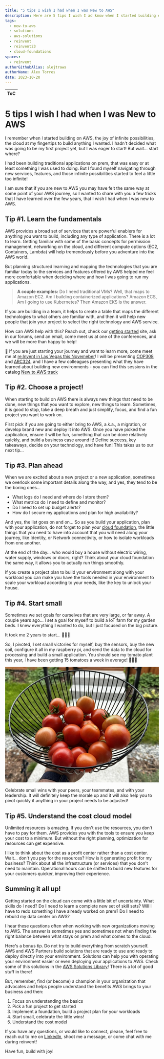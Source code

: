 ```yaml
---
title: "5 tips I wish I had when I was New to AWS"
description: Here are 5 tips I wish I ad know when I started building on AWS. These tips will help you plan your journey to build on AWS and carry.
tags:
  - new-to-aws
  - solutions
  - aws-solutions
  - reinvent
  - reinvent23
  - cloud-foundations
spaces:
  - reinvent
authorGithubAlias: alejtraws
authorName: Alex Torres
date: 2023-10-20
---
```


| ToC |
|-----|


# 5 tips I wish I had when I was New to AWS

I remember when I started building on AWS, the joy of infinite possibilities, the cloud at my fingertips to build anything I wanted. I hadn't decided what was going to be my first project yet, but I was eager to start! But wait... start where?

I had been building traditional applications on prem, that was easy or at least something I was used to doing. But I found myself navigating through new services, features, and those infinite possibilities started to feel a little too infinite!

I am sure that if you are new to AWS you may have felt the same way at some point of your AWS journey, so I wanted to share with you a few tricks that I have learned over the few years, that I wish I had when I was new to AWS.

## Tip #1. Learn the fundamentals
AWS provides a broad set of services that are powerful enablers for anything you want to build, including any type of application. There is a lot to learn. Getting familiar with some of the basic concepts for permission management, networking on the cloud, and different compute options (EC2, Containers, Lambda) will help tremendously before you adventure into the AWS world.

But planning structured learning and mapping the technologies that you are familiar today to the services and features offered by AWS helped me feel more comfortable when deciding where and how I was going to run my applications.

> **A couple examples:** Do I need traditional VMs? Well, that maps to Amazon EC2. Am I building containerized applications? Amazon ECS, Am I going to use Kubernetes? Then Amazon EKS is the answer.

If you are building in a team, it helps to create a table that maps the different technologies to what others are familiar with, and then it will help new people that join your project to select the right technology and AWS service.

How can AWS help with this? Reach out, check our [getting started](https://aws.amazon.com/getting-started/) site, ask in our forums, send an email, come meet us at one of the conferences, and we will be more than happy to help!

📣 If you are just starting your journey and want to learn more, come meet me at [re:Invent in Las Vegas this Novemeber](https://reinvent.awsevents.com/)! I will be presenting [COP308](https://hub.reinvent.awsevents.com/attendee-portal/catalog/?search=COP308) and [ARC324](https://hub.reinvent.awsevents.com/attendee-portal/catalog/?search=ARC324), and I have a few colleagues presenting what they have learned about building new environments - you can find this sessions in the catalog [New to AWS track](https://hub.reinvent.awsevents.com/attendee-portal/catalog/?filters=84E8C1BB-9D54-4827-8E60-E50800C6C02B)

## Tip #2. Choose a project!
When starting to build on AWS there is always new things that need to be done, new things that you want to explore, new things to learn. Sometimes, it is good to stop, take a deep breath and just simplify, focus, and find a fun project you want to work on.

First pick if you are going to either bring to AWS, a.k.a., a migration, or develop brand new and deploy it into AWS. Once you have picked the application, ensure it will be fun, something that can be done relatively quickly, and build a business case around it! Define success, key takeaways, decide on your technology, and have fun! This takes us to our next tip...

## Tip #3. Plan ahead
When we are excited about a new project or a new application, sometimes we overlook some important details along the way, and yes, they tend to be the boring ones...

- What logs do I need and where do I store them?
- What metrics do I need to define and monitor?
- Do I need to set up budget alerts?
- How do I secure my applications and plan for high availability?

And yes, the list goes on and on... So as you build your application, plan with your application, do not forget to plan your [cloud foundation](https://aws.amazon.com/architecture/cloud-foundations/), the little things that you need to have into account that you will need along your journey, like Identity, or Network connectivity, or how to isolate workloads from one another.

At the end of the day... who would buy a house without electric wiring, water supply, windows or doors, right? Think about your cloud foundation the same way, it allows you to actually run things smoothly.

If you create a project plan to build your environment along with your workload you can make you have the tools needed in your environment to scale your workload according to your needs, like the key to unlock your house.

## Tip #4. Start small
Sometimes we set goals for ourselves that are very large, or far away. A couple years ago... I set a goal for myself to build a IoT farm for my garden beds. I knew everything I wanted to do, but I just focused on the big picture. 

It took me 2 years to start... 🤦🏼‍♂️

So, I pivoted, I set small victories for myself, buy the sensors, buy the new soil, configure it all in my raspberry pi, and send the data to the cloud for processing and build a small application. You should see my tomato plant this year, I have been getting 15 tomatoes a week in average! 🍅🍅🍅

![Tomatoes](images/tomatoes.jpeg)

Celebrate small wins with your peers, your teammates, and with your leadership. It will definitely keep the morale up and it will also help you to pivot quickly if anything in your project needs to be adjusted!

## Tip #5. Understand the cost cloud model
Unlimited resources is amazing. If you don't use the resources, you don't have to pay for them. AWS provides you with the tools to ensure you keep your cost to a minimum. But without the right planning, optimization for resources can get expensive.

I like to think about the cost as a profit center rather than a cost center. Wait... don't you pay for the resources? How is it generating profit for my business? Think about all the infrastructure (or services) that you don't need to maintain. Operational hours can be shifted to build new features for your customers quicker, improving their experience.

## Summing it all up!
Getting started on the cloud can come with a little bit of uncertainty. What skills do I need? Do I need to learn a complete new set of skill sets? Will I have to redo something I have already worked on prem? Do I need to rebuild my data center on AWS?

I hear these questions often when working with new organizations moving to AWS. The answer is sometimes yes and sometimes not when finding the right balance between what stays on prem and what comes to the cloud.

Here's a bonus tip. Do not try to build everything from scratch yourself. AWS and AWS Partners build solutions that are ready to use and ready to deploy directly into your environment. Solutions can help you with operating your environment easier or even deploying your applications to AWS. Check some of this solutions in the [AWS Solutions Library](https://aws.amazon.com/solutions/)! There is a lot of good stuff in there!

But, remember, find (or become) a champion in your organization that advocates and helps people understand the benefits AWS brings to your business and then:

1. Focus on understanding the basics
2. Pick a fun project to get started
3. Implement a foundation, build a project plan for your workloads
4. Start small, celebrate the little wins! 
5. Understand the cost model

If you have any questions, or would like to connect, please, feel free to reach out to me on [LinkedIn](https://www.linkedin.com/in/agltorres/), shoot me a message, or come chat with me during reinvent!

Have fun, build with joy!
